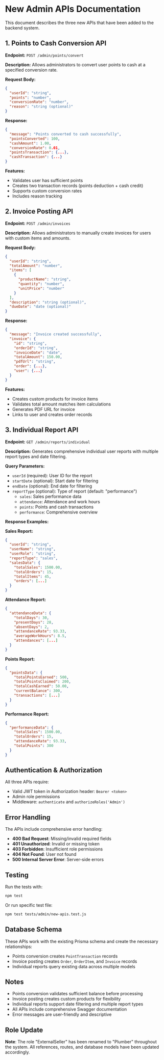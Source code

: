 # New Admin APIs Documentation

This document describes the three new APIs that have been added to the backend system.

## 1. Points to Cash Conversion API

**Endpoint:** `POST /admin/points/convert`

**Description:** Allows administrators to convert user points to cash at a specified conversion rate.

**Request Body:**
```json
{
  "userId": "string",
  "points": "number",
  "conversionRate": "number",
  "reason": "string (optional)"
}
```

**Response:**
```json
{
  "message": "Points converted to cash successfully",
  "pointsConverted": 100,
  "cashAmount": 1.00,
  "conversionRate": 0.01,
  "pointsTransaction": {...},
  "cashTransaction": {...}
}
```

**Features:**
- Validates user has sufficient points
- Creates two transaction records (points deduction + cash credit)
- Supports custom conversion rates
- Includes reason tracking

## 2. Invoice Posting API

**Endpoint:** `POST /admin/invoices`

**Description:** Allows administrators to manually create invoices for users with custom items and amounts.

**Request Body:**
```json
{
  "userId": "string",
  "totalAmount": "number",
  "items": [
    {
      "productName": "string",
      "quantity": "number",
      "unitPrice": "number"
    }
  ],
  "description": "string (optional)",
  "dueDate": "date (optional)"
}
```

**Response:**
```json
{
  "message": "Invoice created successfully",
  "invoice": {
    "id": "string",
    "orderId": "string",
    "invoiceDate": "date",
    "totalAmount": 150.00,
    "pdfUrl": "string",
    "order": {...},
    "user": {...}
  }
}
```

**Features:**
- Creates custom products for invoice items
- Validates total amount matches item calculations
- Generates PDF URL for invoice
- Links to user and creates order records

## 3. Individual Report API

**Endpoint:** `GET /admin/reports/individual`

**Description:** Generates comprehensive individual user reports with multiple report types and date filtering.

**Query Parameters:**
- `userId` (required): User ID for the report
- `startDate` (optional): Start date for filtering
- `endDate` (optional): End date for filtering
- `reportType` (optional): Type of report (default: "performance")
  - `sales`: Sales performance data
  - `attendance`: Attendance and work hours
  - `points`: Points and cash transactions
  - `performance`: Comprehensive overview

**Response Examples:**

**Sales Report:**
```json
{
  "userId": "string",
  "userName": "string",
  "userRole": "string",
  "reportType": "sales",
  "salesData": {
    "totalSales": 1500.00,
    "totalOrders": 15,
    "totalItems": 45,
    "orders": [...]
  }
}
```

**Attendance Report:**
```json
{
  "attendanceData": {
    "totalDays": 30,
    "presentDays": 28,
    "absentDays": 2,
    "attendanceRate": 93.33,
    "averageWorkHours": 8.5,
    "attendances": [...]
  }
}
```

**Points Report:**
```json
{
  "pointsData": {
    "totalPointsEarned": 500,
    "totalPointsClaimed": 200,
    "totalCashEarned": 50.00,
    "currentBalance": 300,
    "transactions": [...]
  }
}
```

**Performance Report:**
```json
{
  "performanceData": {
    "totalSales": 1500.00,
    "totalOrders": 15,
    "attendanceRate": 93.33,
    "totalPoints": 300
  }
}
```

## Authentication & Authorization

All three APIs require:
- Valid JWT token in Authorization header: `Bearer <token>`
- Admin role permissions
- Middleware: `authenticate` and `authorizeRoles('Admin')`

## Error Handling

The APIs include comprehensive error handling:
- **400 Bad Request**: Missing/invalid required fields
- **401 Unauthorized**: Invalid or missing token
- **403 Forbidden**: Insufficient role permissions
- **404 Not Found**: User not found
- **500 Internal Server Error**: Server-side errors

## Testing

Run the tests with:
```bash
npm test
```

Or run specific test file:
```bash
npm test tests/admin/new-apis.test.js
```

## Database Schema

These APIs work with the existing Prisma schema and create the necessary relationships:
- Points conversion creates `PointTransaction` records
- Invoice posting creates `Order`, `OrderItem`, and `Invoice` records
- Individual reports query existing data across multiple models

## Notes

- Points conversion validates sufficient balance before processing
- Invoice posting creates custom products for flexibility
- Individual reports support date filtering and multiple report types
- All APIs include comprehensive Swagger documentation
- Error messages are user-friendly and descriptive

## Role Update

**Note**: The role "ExternalSeller" has been renamed to "Plumber" throughout the system. All references, routes, and database models have been updated accordingly.
